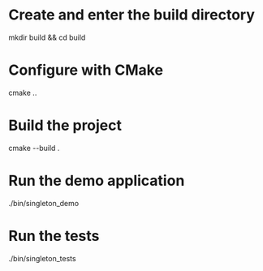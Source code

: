 # Create and enter the build directory
mkdir build && cd build

# Configure with CMake
cmake ..

# Build the project
cmake --build .

# Run the demo application
./bin/singleton_demo

# Run the tests
./bin/singleton_tests
